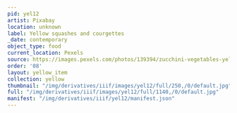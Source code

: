 ```yaml
---
pid: yel12
artist: Pixabay
location: unknown
label: Yellow squashes and courgettes
_date: contemporary
object_type: food
current_location: Pexels
source: https://images.pexels.com/photos/139394/zucchini-vegetables-yellow-vegetarian-139394.jpeg
order: '08'
layout: yellow_item
collection: yellow
thumbnail: "/img/derivatives/iiif/images/yel12/full/250,/0/default.jpg"
full: "/img/derivatives/iiif/images/yel12/full/1140,/0/default.jpg"
manifest: "/img/derivatives/iiif/yel12/manifest.json"
---
```

